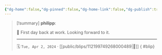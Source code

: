 ```yaml
---
{"dg-home":false,"dg-pinned":false,"dg-home-link":false,"dg-publish":true,"type":"blip","disabled rules":["yaml-title","yaml-title-alias","file-name-heading"],"title":"philipp on mastodon @ 2024-04-02","created-date":"2024-04-02T04:31:46","id":112199749268000500,"updated-date":"2025-05-02T08:50:44","dg-path":"blips/112199749268000489.md","permalink":"/blips/112199749268000489/","dgPassFrontmatter":true,"created":"2024-04-02T04:31:46","updated":"2025-05-02T08:50:44"}
---
```


> [!summary] **philipp**:
>
> 🌅 First day back at work. Looking forward to it.
> - - -
>
> 🗓️ `Tue, Apr 2, 2024` · [[public/blips/112199749268000489\|🔗]]
{ #blip}

